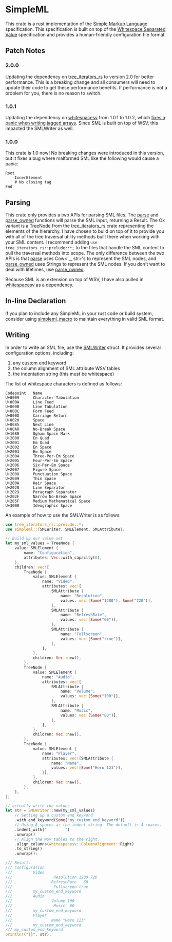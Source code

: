# SimpleML

This crate is a rust implementation of the
[Simple Markup Language](https://www.simpleml.com/) specification. This
specification is built on top of the
[Whitespace Separated Value](https://dev.stenway.com/WSV/Specification.html)
specification and provides a human-friendly configuration file format.

## Patch Notes

### 2.0.0

Updating the dependency on
[tree_iterators_rs](https://crates.io/crates/tree_iterators_rs) to version 2.0
for better performance. This is a breaking change and all consumers will need to
update their code to get these performance benefits. If performance is not a
problem for you, there is no reason to switch.

### 1.0.1

Updating the dependency on [whitespacesv](https://crates.io/crates/whitespacesv)
from 1.0.1 to 1.0.2, which
[fixes a panic when writing jagged arrays](https://github.com/mr-adult/WhitespaceSV/issues/1).
Since SML is built on top of WSV, this impacted the SMLWriter as well.

### 1.0.0

This crate is 1.0 now! No breaking changes were introduced in this version, but
it fixes a bug where malformed SML like the following would cause a panic:

```simpleml
Root
    InnerElement
    # No closing tag
End
```

## Parsing

This crate only provides a two APIs for parsing SML files. The
[parse](https://docs.rs/simpleml/latest/simpleml/fn.parse.html) and
[parse_owned](https://docs.rs/simpleml/latest/simpleml/fn.parse_owned.html)
functions will parse the SML input, returning a Result. The Ok variant is a
[TreeNode](https://docs.rs/tree_iterators_rs/latest/tree_iterators_rs/prelude/struct.TreeNode.html)
from the [tree_iterators_rs](https://crates.io/crates/tree_iterators_rs) crate
representing the elements of the hierarchy. I have chosen to build on top of it
to provide you with all of the tree traversal utility methods built there when
working with your SML content. I recommend adding
`use tree_iterators_rs::prelude::*;` to the files that handle the SML content to
pull the traversal methods into scope. The only difference between the two APIs
is that [parse](https://docs.rs/simpleml/latest/simpleml/fn.parse.html) uses
Cow<'_, str>'s to represent the SML nodes, and
[parse_owned](https://docs.rs/simpleml/latest/simpleml/fn.parse_owned.html) uses
Strings to represent the SML nodes. If you don't want to deal with lifetimes,
use [parse_owned](https://docs.rs/simpleml/latest/simpleml/fn.parse_owned.html).

Because SML is an extension on top of WSV, I have also pulled in
[whitespacesv](https://crates.io/crates/whitespacesv) as a dependency.

## In-line Declaration

If you plan to include any SimpleML in your rust code or build system, consider
using [simpleml_macro](https://crates.io/crates/simpleml_macro) to maintain
everything in valid SML format.

## Writing

In order to write an SML file, use the
[SMLWriter](https://docs.rs/simpleml/latest/simpleml/struct.SMLWriter.html)
struct. It provides several configuration options, including:

1. any custom end keyword
2. the column alignment of SML attribute WSV tables
3. the indentation string (this must be whitespace)

The list of whitespace characters is defined as follows:

```text
Codepoint 	Name
U+0009 	    Character Tabulation
U+000A 	    Line Feed
U+000B 	    Line Tabulation
U+000C 	    Form Feed
U+000D 	    Carriage Return
U+0020 	    Space
U+0085 	    Next Line
U+00A0 	    No-Break Space
U+1680 	    Ogham Space Mark
U+2000 	    En Quad
U+2001 	    Em Quad
U+2002 	    En Space
U+2003 	    Em Space
U+2004 	    Three-Per-Em Space
U+2005 	    Four-Per-Em Space
U+2006 	    Six-Per-Em Space
U+2007 	    Figure Space
U+2008 	    Punctuation Space
U+2009 	    Thin Space
U+200A 	    Hair Space
U+2028 	    Line Separator
U+2029 	    Paragraph Separator
U+202F 	    Narrow No-Break Space
U+205F 	    Medium Mathematical Space
U+3000 	    Ideographic Space
```

An example of how to use the SMLWriter is as follows:

```rust
use tree_iterators_rs::prelude::*;
use simpleml::{SMLWriter, SMLElement, SMLAttribute};

// Build up our value set
let my_sml_values = TreeNode {
    value: SMLElement {
        name: "Configuration",
        attributes: Vec::with_capacity(0),
    },
    children: vec![
        TreeNode {
            value: SMLElement {
                name: "Video",
                attributes: vec![
                    SMLAttribute {
                        name: "Resolution",
                        values: vec![Some("1280"), Some("720")],
                    },
                    SMLAttribute {
                        name: "RefreshRate",
                        values: vec![Some("60")],
                    },
                    SMLAttribute {
                        name: "Fullscreen",
                        values: vec![Some("true")],
                    },
                ],
            },
            children: Vec::new(),
        },
        TreeNode {
            value: SMLElement {
                name: "Audio",
                attributes: vec![
                    SMLAttribute {
                        name: "Volume",
                        values: vec![Some("100")],
                    },
                    SMLAttribute {
                        name: "Music",
                        values: vec![Some("80")],
                    },
                ],
            },
            children: Vec::new(),
        },
        TreeNode {
            value: SMLElement {
                name: "Player",
                attributes: vec![SMLAttribute {
                    name: "Name",
                    values: vec![Some("Hero 123")],
                }],
            },
            children: Vec::new(),
        },
    ],
};

// actually write the values
let str = SMLWriter::new(my_sml_values)
    // Setting up a custom end keyword
    .with_end_keyword(Some("my_custom_end_keyword"))
    // Using 8 spaces as the indent string. The default is 4 spaces.
    .indent_with("        ")
    .unwrap()
    // Align the WSV tables to the right.
    .align_columns(whitespacesv::ColumnAlignment::Right)
    .to_string()
    .unwrap();

/// Result:
/// Configuration
///         Video
///                  Resolution 1280 720
///                 RefreshRate   60
///                  Fullscreen true
///         my_custom_end_keyword
///         Audio
///                 Volume 100
///                  Music  80
///         my_custom_end_keyword
///         Player
///                 Name "Hero 123"
///         my_custom_end_keyword
/// my_custom_end_keyword
println!("{}", str);
```
